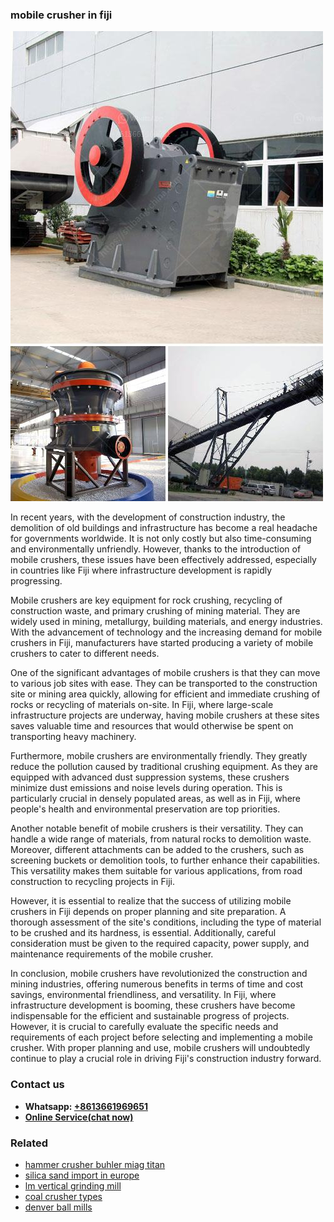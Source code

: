 <h3>mobile crusher in fiji</h3><img src='1702950226.jpg' alt=''><p>In recent years, with the development of construction industry, the demolition of old buildings and infrastructure has become a real headache for governments worldwide. It is not only costly but also time-consuming and environmentally unfriendly. However, thanks to the introduction of mobile crushers, these issues have been effectively addressed, especially in countries like Fiji where infrastructure development is rapidly progressing.</p><p>Mobile crushers are key equipment for rock crushing, recycling of construction waste, and primary crushing of mining material. They are widely used in mining, metallurgy, building materials, and energy industries. With the advancement of technology and the increasing demand for mobile crushers in Fiji, manufacturers have started producing a variety of mobile crushers to cater to different needs.</p><p>One of the significant advantages of mobile crushers is that they can move to various job sites with ease. They can be transported to the construction site or mining area quickly, allowing for efficient and immediate crushing of rocks or recycling of materials on-site. In Fiji, where large-scale infrastructure projects are underway, having mobile crushers at these sites saves valuable time and resources that would otherwise be spent on transporting heavy machinery.</p><p>Furthermore, mobile crushers are environmentally friendly. They greatly reduce the pollution caused by traditional crushing equipment. As they are equipped with advanced dust suppression systems, these crushers minimize dust emissions and noise levels during operation. This is particularly crucial in densely populated areas, as well as in Fiji, where people's health and environmental preservation are top priorities.</p><p>Another notable benefit of mobile crushers is their versatility. They can handle a wide range of materials, from natural rocks to demolition waste. Moreover, different attachments can be added to the crushers, such as screening buckets or demolition tools, to further enhance their capabilities. This versatility makes them suitable for various applications, from road construction to recycling projects in Fiji.</p><p>However, it is essential to realize that the success of utilizing mobile crushers in Fiji depends on proper planning and site preparation. A thorough assessment of the site's conditions, including the type of material to be crushed and its hardness, is essential. Additionally, careful consideration must be given to the required capacity, power supply, and maintenance requirements of the mobile crusher.</p><p>In conclusion, mobile crushers have revolutionized the construction and mining industries, offering numerous benefits in terms of time and cost savings, environmental friendliness, and versatility. In Fiji, where infrastructure development is booming, these crushers have become indispensable for the efficient and sustainable progress of projects. However, it is crucial to carefully evaluate the specific needs and requirements of each project before selecting and implementing a mobile crusher. With proper planning and use, mobile crushers will undoubtedly continue to play a crucial role in driving Fiji's construction industry forward.</p><h3>Contact us</h3><ul><li><strong>Whatsapp:&nbsp;<a href="https://wa.me/8613661969651">+8613661969651</a></strong></li><li><a href="https://swt.shibang-china.com/?git&amp;zhl&amp;mobile crusher in fiji"><strong>Online Service(chat now)</strong></a></li></ul><h3>Related</h3><ul><li><a href='hammer crusher buhler miag titan.md'>hammer crusher buhler miag titan</a></li><li><a href='silica sand import in europe.md'>silica sand import in europe</a></li><li><a href='lm vertical grinding mill.md'>lm vertical grinding mill</a></li><li><a href='coal crusher types.md'>coal crusher types</a></li><li><a href='denver ball mills.md'>denver ball mills</a></li></ul>